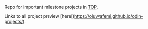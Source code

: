 Repo for important milestone projects in [TOP](https://www.theodinproject.com/).

Links to all project preview [here[(https://oluvvafemi.github.io/odin-projects/).
